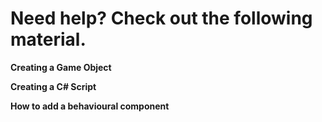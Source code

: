 # Need help? Check out the following material.

**Creating a Game Object**

**Creating a C# Script**

**How to add a behavioural component**

